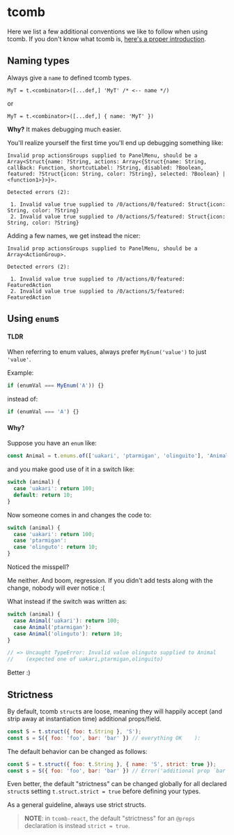 # tcomb

Here we list a few additional conventions we like to follow when using tcomb. If you don't know what tcomb is, [here's a proper introduction](../javascript/3.typing_js.md).

## Naming types

Always give a `name` to defined tcomb types.

```
MyT = t.<combinator>([...def,] 'MyT' /* <-- name */)
```
or
```
MyT = t.<combinator>([...def,] { name: 'MyT' })
```

**Why?** It makes debugging much easier.

You'll realize yourself the first time you'll end up debugging something like:

```
Invalid prop actionsGroups supplied to PanelMenu, should be a Array<Struct{name: ?String, actions: Array<{Struct{name: String, callBack: Function, shortcutLabel: ?String, disabled: ?Boolean, featured: ?Struct{icon: String, color: ?String}, selected: ?Boolean} | <function1>}>}>.

Detected errors (2):

 1. Invalid value true supplied to /0/actions/0/featured: Struct{icon: String, color: ?String}
 2. Invalid value true supplied to /0/actions/5/featured: Struct{icon: String, color: ?String}

```

Adding a few names, we get instead the nicer:

```
Invalid prop actionsGroups supplied to PanelMenu, should be a Array<ActionGroup>.

Detected errors (2):

 1. Invalid value true supplied to /0/actions/0/featured: FeaturedAction
 2. Invalid value true supplied to /0/actions/5/featured: FeaturedAction

```

## Using `enum`s
#### TLDR
When referring to enum values, always prefer `MyEnum('value')` to just `'value'`.

Example:
```js
if (enumVal === MyEnum('A')) {}
```
instead of:
```js
if (enumVal === 'A') {}
```

#### Why?
Suppose you have an `enum` like:

```js
const Animal = t.enums.of(['uakari', 'ptarmigan', 'olinguito'], 'Animal');
```
and you make good use of it in a switch like:
```js
switch (animal) {
  case 'uakari': return 100;
  default: return 10;
}
```
Now someone comes in and changes the code to:
```js
switch (animal) {
  case 'uakari': return 100;
  case 'ptarmigan':
  case 'olinguto': return 10;
}
```
Noticed the misspell?

Me neither. And boom, regression. If you didn't add tests along with the change, nobody will ever notice :(

What instead if the switch was written as:

```js
switch (animal) {
  case Animal('uakari'): return 100;
  case Animal('ptarmigan'):
  case Animal('olinguto'): return 10;
}

// => Uncaught TypeError: Invalid value olinguto supplied to Animal
//    (expected one of uakari,ptarmigan,olinguito)
```
Better :)

## Strictness

By default, tcomb `struct`s are loose, meaning they will happily accept (and strip away at instantiation time) additional props/field.

```js
const S = t.struct({ foo: t.String }, 'S');
const s = S({ foo: 'foo', bar: 'bar' }) // everything OK    ):
```

The default behavior can be changed as follows:

```js
const S = t.struct({ foo: t.String }, { name: 'S', strict: true });
const s = S({ foo: 'foo', bar: 'bar' }) // Error('additional prop `bar`')   (:
```

Even better, the default "strictness" can be changed globally for all declared `struct`s setting `t.struct.strict = true` before defining your types.

As a general guideline, always use strict structs.

> **NOTE**: in `tcomb-react`, the default "strictness" for an `@props` declaration is instead `strict = true`.
